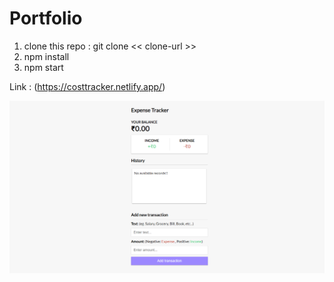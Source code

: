 # Portfolio

1) clone this repo : git clone << clone-url >>
2) npm install
3) npm start

Link : (https://costtracker.netlify.app/)

![port](https://github.com/pushpendrakukreti/Expense-Tracker/blob/main/public/read-me.png)
